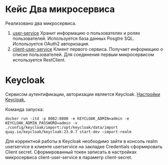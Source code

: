 # Кейс Два микросервиса
Реализовано два микросервиса.
1. [user-service](https://github.com/SobSe/user-service.git) Хранит информацию о пользователях и ролях пользователей.  Используется база данных Posgtre SQL. Используется OAuth2 авторизация.
2. [client-user-service](https://github.com/SobSe/client-user-service.git) Клиент первого сервиса. Получает информацию о списке пользователей. Для соединения первым микросервисом используется RestClient.

# Keycloak
Сервисом аутентификации, авторизации является Keycloak. [Настройки Keycloak.](./realm-export.json) 

Команда запуска:

	docker run -itd -p 8082:8080 -e KEYCLOAK_ADMIN=admin -e KEYCLOAK_ADMIN_PASSWORD=admin -v ./config/keycloak/import:/opt/keycloak/data/import quay.io/keycloak/keycloak:23.0.7 start-dev —import-realm

Для корректной работы в Keycloak необходимо зайти в консоль realm userservice в клиенте userservice на закладке Credentials сформировать Client secret. Сформированный токен записать в настройках микросервиса client-user-service в параметр client-secret.